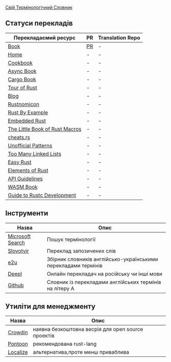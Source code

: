 [Свій Термінологічний Словник](https://github.com/rust-lang-ua/rust-book-uk-ua/blob/master/DICTIONARY.md)

## Статуси перекладів

| Перекладаємий ресурс                                                        | PR         | Translation Repo |
| --------------------------------------------------------------------------- | ---------- | ---------------- |
| [Book](https://doc.rust-lang.org/book)                                      | [PR](https://github.com/rust-lang-ua/rustbook_ukrainian) | -                |
| [Home](https://rust-lang.org)                                               | -          | -                |
| [Cookbook](https://rust-lang-nursery.github.io/rust-cookbook)               | -          | -                |
| [Async Book](https://rust-lang.github.io/async-book)                        | -          | -                |
| [Cargo Book](https://doc.rust-lang.org/cargo)                               | -          | -                |
| [Tour of Rust](https://tourofrust.com/TOC_ua.html)                          | -          | -                |
| [Blog](https://blog.rust-lang.org)                                          | -          | -                |
| [Rustnomicon](https://doc.rust-lang.org/nomicon)                            | -          | -                |
| [Rust By Example](https://doc.rust-lang.org/stable/rust-by-example)         | -          | -                |
| [Embedded Rust](https://docs.rust-embedded.org/book/intro)                  | -          | -                |
| [The Little Book of Rust Macros](https://danielkeep.github.io/tlborm/book/) | -          | -                |
| [cheats.rs](https://cheats.rs)                                              | -          | -                |
| [Unofficial Patterns](https://rust-unofficial.github.io/patterns)           | -          | -                |
| [Too Many Linked Lists](https://github.com/rust-unofficial/too-many-lists)  | -          | -                |
| [Easy Rust](https://dhghomon.github.io/easy_rust)                           | -          | -                |
| [Elements of Rust](https://github.com/ferrous-systems/elements-of-rust)     | -          | -                |
| [API Guidelines](https://rust-lang.github.io/api-guidelines)                | -          | -                |
| [WASM Book](https://rustwasm.github.io/docs/book)                           | -          | -                |
| [Guide to Rustc Development](https://rustc-dev-guide.rust-lang.org)         | -          | -                |

## Інструменти

| Назва                                                        | Опис                                                           |
| ------------------------------------------------------------ | -------------------------------------------------------------- |
| [Microsoft Search](https://www.microsoft.com/en-us/language) | Пошук термінології                                             |
| [Slovotvir](https://slovotvir.org.ua/)                       | Переклад запозичених слів                                      |
| [e2u](https://e2u.org.ua/)                                   | Збірник словників англійсько-українськими перекладами термінів |
| [Deepl](https://deepl.com)                                   | Онлайн перекладач на російську чи інші мови                    |
| [Github](https://github.com/LambdaBooks/dictionary)          | Cловник із перекладами англійських термінів на літеру A        |

## Утиліти для менеджменту

| Назва                                                        | Опис                                                           |
| ------------------------------------------------------------ | -------------------------------------------------------------- |
| [Crowdin](https://uk.crowdin.com/)                           | наявна безкоштовна весрія для open source проектів             |
| [Pontoon](https://pontoon.rust-lang.org/)                    | рекомендована rust-lang                                        |
| [Localize](https://gitlocalize.com/)                         | альтернатива,проте менш приваблива                             |

